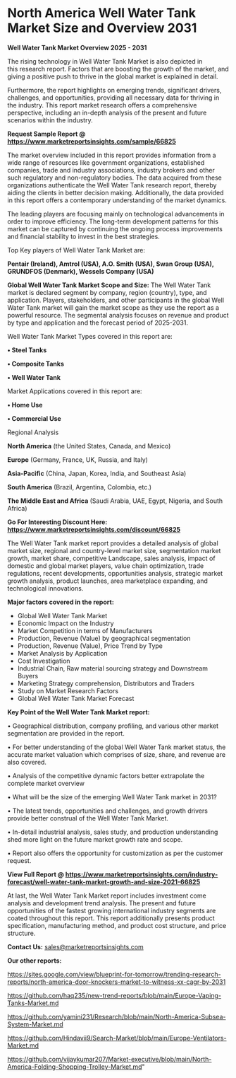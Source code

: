 # North America Well Water Tank Market Size and Overview 2031

<Strong> Well Water Tank Market Overview 2025 - 2031</strong>

The rising technology in Well Water Tank Market is also depicted in this research report. Factors that are boosting the growth of the market, and giving a positive push to thrive in the global market is explained in detail.

Furthermore, the report highlights on emerging trends, significant drivers, challenges, and opportunities, providing all necessary data for thriving in the industry. This report market research offers a comprehensive perspective, including an in-depth analysis of the present and future scenarios within the industry.

<strong>Request Sample Report @ <a href=https://www.marketreportsinsights.com/sample/66825>https://www.marketreportsinsights.com/sample/66825</a></strong>

The market overview included in this report provides information from a wide range of resources like government organizations, established companies, trade and industry associations, industry brokers and other such regulatory and non-regulatory bodies. The data acquired from these organizations authenticate the Well Water Tank research report, thereby aiding the clients in better decision making. Additionally, the data provided in this report offers a contemporary understanding of the market dynamics.

The leading players are focusing mainly on technological advancements in order to improve efficiency. The long-term development patterns for this market can be captured by continuing the ongoing process improvements and financial stability to invest in the best strategies.

Top Key players of Well Water Tank Market are:

<strong>Pentair (Ireland), Amtrol (USA), A.O. Smith (USA), Swan Group (USA), GRUNDFOS (Denmark), Wessels Company (USA)</strong>

<strong><b>Global Well Water Tank Market Scope and Size:</b></strong>
The Well Water Tank market is declared segment by company, region (country), type, and application. Players, stakeholders, and other participants in the global Well Water Tank market will gain the market scope as they use the report as a powerful resource. The segmental analysis focuses on revenue and product by type and application and the forecast period of 2025-2031.

Well Water Tank Market Types covered in this report are:

<strong>• Steel Tanks

• Composite Tanks

• Well Water Tank</strong>

Market Applications covered in this report are:

<strong>• Home Use

• Commercial Use</strong> 

Regional Analysis

<strong>North America</strong> (the United States, Canada, and Mexico)

<strong>Europe</strong> (Germany, France, UK, Russia, and Italy)

<strong>Asia-Pacific</strong> (China, Japan, Korea, India, and Southeast Asia)

<strong>South America</strong> (Brazil, Argentina, Colombia, etc.)

<strong>The Middle East and Africa</strong> (Saudi Arabia, UAE, Egypt, Nigeria, and South Africa)

<strong>Go For Interesting Discount Here: <a href=https://www.marketreportsinsights.com/discount/66825>https://www.marketreportsinsights.com/discount/66825</a></strong>

The Well Water Tank market report provides a detailed analysis of global market size, regional and country-level market size, segmentation market growth, market share, competitive Landscape, sales analysis, impact of domestic and global market players, value chain optimization, trade regulations, recent developments, opportunities analysis, strategic market growth analysis, product launches, area marketplace expanding, and technological innovations.

<strong><b>Major factors covered in the report:</b></strong>
<ul>
  <li>Global Well Water Tank Market </li>
  <li>Economic Impact on the Industry</li>
  <li>Market Competition in terms of Manufacturers</li>
  <li>Production, Revenue (Value) by geographical segmentation</li>
  <li>Production, Revenue (Value), Price Trend by Type</li>
  <li>Market Analysis by Application</li>
  <li>Cost Investigation</li>
  <li>Industrial Chain, Raw material sourcing strategy and Downstream Buyers</li>
  <li>Marketing Strategy comprehension, Distributors and Traders</li>
  <li>Study on Market Research Factors</li>
  <li>Global Well Water Tank Market Forecast</li>
</ul>

<strong><b>Key Point of the Well Water Tank Market report:</b></strong>

• Geographical distribution, company profiling, and various other market segmentation are provided in the report.

• For better understanding of the global Well Water Tank market status, the accurate market valuation which comprises of size, share, and revenue are also covered.

• Analysis of the competitive dynamic factors better extrapolate the complete market overview

• What will be the size of the emerging Well Water Tank market in 2031?

• The latest trends, opportunities and challenges, and growth drivers provide better construal of the Well Water Tank Market.

• In-detail industrial analysis, sales study, and production understanding shed more light on the future market growth rate and scope.

• Report also offers the opportunity for customization as per the customer request.

<strong><b>View Full Report @ <a href=https://www.marketreportsinsights.com/industry-forecast/well-water-tank-market-growth-and-size-2021-66825>https://www.marketreportsinsights.com/industry-forecast/well-water-tank-market-growth-and-size-2021-66825</a></b></strong>


At last, the Well Water Tank Market report includes investment come analysis and development trend analysis. The present and future opportunities of the fastest growing international industry segments are coated throughout this report. This report additionally presents product specification, manufacturing method, and product cost structure, and price structure.

<strong>Contact Us:</strong>
sales@marketreportsinsights.com

<strong>Our other reports:</strong>

<a href=https://sites.google.com/view/blueprint-for-tomorrow/trending-research-reports/north-america-door-knockers-market-to-witness-xx-cagr-by-2031>https://sites.google.com/view/blueprint-for-tomorrow/trending-research-reports/north-america-door-knockers-market-to-witness-xx-cagr-by-2031</a>

<a href=https://github.com/haq235/new-trend-reports/blob/main/Europe-Vaping-Tanks-Market.md>https://github.com/haq235/new-trend-reports/blob/main/Europe-Vaping-Tanks-Market.md</a>

<a href=https://github.com/yamini231/Research/blob/main/North-America-Subsea-System-Market.md>https://github.com/yamini231/Research/blob/main/North-America-Subsea-System-Market.md</a>

<a href=https://github.com/Hindavii9/Search-Market/blob/main/Europe-Ventilators-Market.md>https://github.com/Hindavii9/Search-Market/blob/main/Europe-Ventilators-Market.md</a>

<a href=https://github.com/vijaykumar207/Market-executive/blob/main/North-America-Folding-Shopping-Trolley-Market.md>https://github.com/vijaykumar207/Market-executive/blob/main/North-America-Folding-Shopping-Trolley-Market.md</a>"
